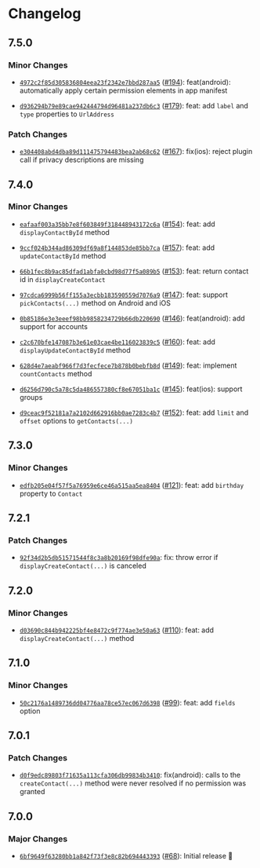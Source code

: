 # Changelog

## 7.5.0

### Minor Changes

- [`4972c2f85d305836804eea23f2342e7bbd287aa5`](https://github.com/capawesome-team/capacitor-plugins-sponsorware/commit/4972c2f85d305836804eea23f2342e7bbd287aa5) ([#194](https://github.com/capawesome-team/capacitor-plugins-sponsorware/pull/194)): feat(android): automatically apply certain permission elements in app manifest

- [`d936294b79e89cae942444794d96481a237db6c3`](https://github.com/capawesome-team/capacitor-plugins-sponsorware/commit/d936294b79e89cae942444794d96481a237db6c3) ([#179](https://github.com/capawesome-team/capacitor-plugins-sponsorware/pull/179)): feat: add `label` and `type` properties to `UrlAddress`

### Patch Changes

- [`e304408abd4dba89d111475794483bea2ab68c62`](https://github.com/capawesome-team/capacitor-plugins-sponsorware/commit/e304408abd4dba89d111475794483bea2ab68c62) ([#167](https://github.com/capawesome-team/capacitor-plugins-sponsorware/pull/167)): fix(ios): reject plugin call if privacy descriptions are missing

## 7.4.0

### Minor Changes

- [`eafaaf003a35bb7e8f603849f318448943172c6a`](https://github.com/capawesome-team/capacitor-plugins-sponsorware/commit/eafaaf003a35bb7e8f603849f318448943172c6a) ([#154](https://github.com/capawesome-team/capacitor-plugins-sponsorware/pull/154)): feat: add `displayContactById` method

- [`9ccf024b344ad86309df69a8f144853de85bb7ca`](https://github.com/capawesome-team/capacitor-plugins-sponsorware/commit/9ccf024b344ad86309df69a8f144853de85bb7ca) ([#157](https://github.com/capawesome-team/capacitor-plugins-sponsorware/pull/157)): feat: add `updateContactById` method

- [`66b1fec8b9ac85dfad1abfa0cbd98d77f5a089b5`](https://github.com/capawesome-team/capacitor-plugins-sponsorware/commit/66b1fec8b9ac85dfad1abfa0cbd98d77f5a089b5) ([#153](https://github.com/capawesome-team/capacitor-plugins-sponsorware/pull/153)): feat: return contact id in `displayCreateContact`

- [`97cdca6999b56ff155a3ecbb183590559d7076a9`](https://github.com/capawesome-team/capacitor-plugins-sponsorware/commit/97cdca6999b56ff155a3ecbb183590559d7076a9) ([#147](https://github.com/capawesome-team/capacitor-plugins-sponsorware/pull/147)): feat: support `pickContacts(...)` method on Android and iOS

- [`0b85186e3e3eeef98bb9858234729b66db220690`](https://github.com/capawesome-team/capacitor-plugins-sponsorware/commit/0b85186e3e3eeef98bb9858234729b66db220690) ([#146](https://github.com/capawesome-team/capacitor-plugins-sponsorware/pull/146)): feat(android): add support for accounts

- [`c2c670bfe147087b3e61e03cae4be116023839c5`](https://github.com/capawesome-team/capacitor-plugins-sponsorware/commit/c2c670bfe147087b3e61e03cae4be116023839c5) ([#160](https://github.com/capawesome-team/capacitor-plugins-sponsorware/pull/160)): feat: add `displayUpdateContactById` method

- [`628d4e7aeabf966f7d3fecfece7b878b0bebfb8d`](https://github.com/capawesome-team/capacitor-plugins-sponsorware/commit/628d4e7aeabf966f7d3fecfece7b878b0bebfb8d) ([#149](https://github.com/capawesome-team/capacitor-plugins-sponsorware/pull/149)): feat: implement `countContacts` method

- [`d6256d790c5a78c5da486557380cf8e67051ba1c`](https://github.com/capawesome-team/capacitor-plugins-sponsorware/commit/d6256d790c5a78c5da486557380cf8e67051ba1c) ([#145](https://github.com/capawesome-team/capacitor-plugins-sponsorware/pull/145)): feat(ios): support groups

- [`d9ceac9f52181a7a2102d662916bb0ae7283c4b7`](https://github.com/capawesome-team/capacitor-plugins-sponsorware/commit/d9ceac9f52181a7a2102d662916bb0ae7283c4b7) ([#152](https://github.com/capawesome-team/capacitor-plugins-sponsorware/pull/152)): feat: add `limit` and `offset` options to `getContacts(...)`

## 7.3.0

### Minor Changes

- [`edfb205e04f57f5a76959e6ce46a515aa5ea8404`](https://github.com/capawesome-team/capacitor-plugins-sponsorware/commit/edfb205e04f57f5a76959e6ce46a515aa5ea8404) ([#121](https://github.com/capawesome-team/capacitor-plugins-sponsorware/pull/121)): feat: add `birthday` property to `Contact`

## 7.2.1

### Patch Changes

- [`92f34d2b5db51571544f8c3a8b20169f98dfe90a`](https://github.com/capawesome-team/capacitor-plugins-sponsorware/commit/92f34d2b5db51571544f8c3a8b20169f98dfe90a): fix: throw error if `displayCreateContact(...)` is canceled

## 7.2.0

### Minor Changes

- [`d03690c844b942225bf4e8472c9f774ae3e50a63`](https://github.com/capawesome-team/capacitor-plugins-sponsorware/commit/d03690c844b942225bf4e8472c9f774ae3e50a63) ([#110](https://github.com/capawesome-team/capacitor-plugins-sponsorware/pull/110)): feat: add `displayCreateContact(...)` method

## 7.1.0

### Minor Changes

- [`50c2176a1489736dd04776aa78ce57ec067d6398`](https://github.com/capawesome-team/capacitor-plugins-sponsorware/commit/50c2176a1489736dd04776aa78ce57ec067d6398) ([#99](https://github.com/capawesome-team/capacitor-plugins-sponsorware/pull/99)): feat: add `fields` option

## 7.0.1

### Patch Changes

- [`d0f9edc89803f71635a113cfa306db99834b3410`](https://github.com/capawesome-team/capacitor-plugins-sponsorware/commit/d0f9edc89803f71635a113cfa306db99834b3410): fix(android): calls to the `createContact(...)` method were never resolved if no permission was granted

## 7.0.0

### Major Changes

- [`6bf9649f63280bb1a842f73f3e8c82b694443393`](https://github.com/capawesome-team/capacitor-plugins-sponsorware/commit/6bf9649f63280bb1a842f73f3e8c82b694443393) ([#68](https://github.com/capawesome-team/capacitor-plugins-sponsorware/pull/68)): Initial release 🎉
